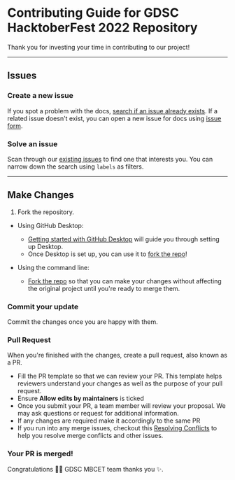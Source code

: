 # Contributing Guide for GDSC HacktoberFest 2022 Repository

Thank you for investing your time in contributing to our project!

---

## Issues

### Create a new issue

If you spot a problem with the docs, [search if an issue already exists](https://github.com/dscmbcet/hacktoberfest-2022/issues?q=is%3Aissue+is%3Aopen+label%3Adocs). If a related issue doesn't exist, you can open a new issue for docs using [issue form](https://github.com/dscmbcet/hacktoberfest-2022/issues/new/choose).

### Solve an issue

Scan through our [existing issues](https://github.com/dscmbcet/hacktoberfest-2022/issues) to find one that interests you. You can narrow down the search using `labels` as filters.


---

## Make Changes

1. Fork the repository.

- Using GitHub Desktop:

  - [Getting started with GitHub Desktop](https://docs.github.com/en/desktop/installing-and-configuring-github-desktop/getting-started-with-github-desktop) will guide you through setting up Desktop.
  - Once Desktop is set up, you can use it to [fork the repo](https://docs.github.com/en/desktop/contributing-and-collaborating-using-github-desktop/cloning-and-forking-repositories-from-github-desktop)!

- Using the command line:

  - [Fork the repo](https://docs.github.com/en/github/getting-started-with-github/fork-a-repo#fork-an-example-repository) so that you can make your changes without affecting the original project until you're ready to merge them.

### Commit your update

Commit the changes once you are happy with them.

### Pull Request

When you're finished with the changes, create a pull request, also known as a PR.

- Fill the PR template so that we can review your PR. This template helps reviewers understand your changes as well as the purpose of your pull request.
- Ensure **Allow edits by maintainers** is ticked
- Once you submit your PR, a team member will review your proposal. We may ask questions or request for additional information.
- If any changes are required make it accordingly to the same PR
- If you run into any merge issues, checkout this [Resolving Conflicts](https://www.youtube.com/watch?v=JtIX3HJKwfo) to help you resolve merge conflicts and other issues.

### Your PR is merged!

Congratulations :tada::tada: GDSC MBCET team thanks you :sparkles:.

